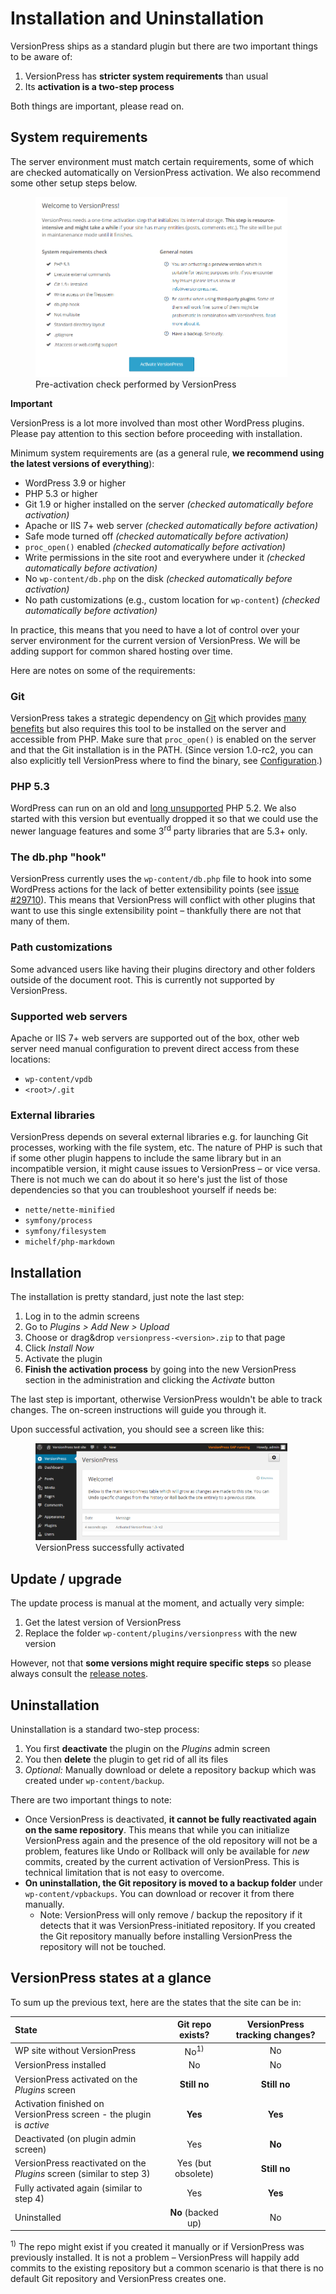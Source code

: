 # Installation and Uninstallation

VersionPress ships as a standard plugin but there are two important things to be aware of:

1. VersionPress has **stricter system requirements** than usual
2. Its **activation is a two-step process**

Both things are important, please read on.


## System requirements

The server environment must match certain requirements, some of which are checked automatically on VersionPress activation. We also recommend some other setup steps below.

<figure style="width: 80%;">
  <img src="../../media/requirements-checker.png" alt="Pre-activation check" /> 
  <figcaption>Pre-activation check performed by VersionPress</figcaption>
</figure>

<div class="important">
  <strong>Important</strong>
  <p>VersionPress is a lot more involved than most other WordPress plugins. Please pay attention to this section before proceeding with installation.</p> 
</div>

Minimum system requirements are (as a general rule, **we recommend using the latest versions of everything**):

 - WordPress 3.9 or higher
 - PHP 5.3 or higher
 - Git 1.9 or higher installed on the server *(checked automatically before activation)*
 - Apache or IIS 7+ web server *(checked automatically before activation)*
 - Safe mode turned off *(checked automatically before activation)*
 - `proc_open()` enabled *(checked automatically before activation)*
 - Write permissions in the site root and everywhere under it *(checked automatically before activation)*
 - No `wp-content/db.php` on the disk *(checked automatically before activation)*
 - No path customizations (e.g., custom location for `wp-content`) *(checked automatically before activation)*

In practice, this means that you need to have a lot of control over your server environment for the current version of VersionPress. We will be adding support for common shared hosting over time.

Here are notes on some of the requirements:


### Git

VersionPress takes a strategic dependency on [Git](http://git-scm.com/) which provides [many benefits](../feature-focus/git) but also requires this tool to be installed on the server and accessible from PHP. Make sure that `proc_open()` is enabled on the server and that the Git installation is in the PATH. (Since version 1.0-rc2, you can also explicitly tell VersionPress where to find the binary, see [Configuration](./configuration).)

### PHP 5.3

WordPress can run on an old and [long unsupported](http://php.net/eol.php) PHP 5.2. We also started with this version but eventually dropped it so that we could use the newer language features and some 3<sup>rd</sup> party libraries that are 5.3+ only.


### The db.php "hook"

VersionPress currently uses the `wp-content/db.php` file to hook into some WordPress actions for the lack of better extensibility points (see [issue #29710](https://core.trac.wordpress.org/ticket/29710)). This means that VersionPress will conflict with other plugins that want to use this single extensibility point – thankfully there are not that many of them.


### Path customizations

Some advanced users like having their plugins directory and other folders outside of the document root. This is currently not supported by VersionPress.


### Supported web servers

Apache or IIS 7+ web servers are supported out of the box, other web server need manual configuration to prevent direct access from these locations:

 - `wp-content/vpdb`
 - `<root>/.git` 


### External libraries

VersionPress depends on several external libraries e.g. for launching Git processes, working with the file system, etc. The nature of PHP is such that if some other plugin happens to include the same library but in an incompatible version, it might cause issues to VersionPress – or vice versa. There is not much we can do about it so here's just the list of those dependencies so that you can troubleshoot yourself if needs be:

 - `nette/nette-minified`
 - `symfony/process`
 - `symfony/filesystem`
 - `michelf/php-markdown`


## Installation

The installation is pretty standard, just note the last step:

1. Log in to the admin screens
2. Go to *Plugins > Add New > Upload*
3. Choose or drag&drop `versionpress-<version>.zip` to that page
4. Click *Install Now*
5. Activate the plugin
6. **Finish the activation process** by going into the new VersionPress section in the administration and clicking the *Activate* button

The last step is important, otherwise VersionPress wouldn't be able to track changes. The on-screen instructions will guide you through it.

Upon successful activation, you should see a screen like this:

<figure style="width: 80%;">
  <img src="../../media/successful-activation.png" alt="VersionPress activated" /> 
  <figcaption>VersionPress successfully activated</figcaption>
</figure>


## Update / upgrade

The update process is manual at the moment, and actually very simple:

 1. Get the latest version of VersionPress
 2. Replace the folder `wp-content/plugins/versionpress` with the new version

However, not that **some versions might require specific steps** so please always consult the [release notes](../release-notes).




## Uninstallation

Uninstallation is a standard two-step process:

1. You first **deactivate** the plugin on the *Plugins* admin screen
2. You then **delete** the plugin to get rid of all its files
3. *Optional:* Manually download or delete a repository backup which was created under `wp-content/backup`. 

There are two important things to note:

* Once VersionPress is deactivated, **it cannot be fully reactivated again on the same repository**. This means that while you can initialize VersionPress again and the presence of the old repository will not be a problem, features like Undo or Rollback will only be available for *new* commits, created by the current activation of VersionPress. This is technical limitation that is not easy to overcome.
* **On uninstallation, the Git repository is moved to a backup folder** under `wp-content/vpbackups`. You can download or recover it from there manually.
    * Note: VersionPress will only remove / backup the repository if it detects that it was VersionPress-initiated repository. If you created the Git repository manually before installing VersionPress the repository will not be touched.  


## VersionPress states at a glance

To sum up the previous text, here are the states that the site can be in:

| State | Git repo exists? | VersionPress tracking changes? |
| :------------- | :-----: | :-----: |
| WP site without VersionPress | No<sup>1)</sup> | No |
| VersionPress installed  | No | No |
| VersionPress activated on the *Plugins* screen | **Still no** | **Still no** |
| Activation finished on VersionPress screen - the plugin is *active* | **Yes** | **Yes** |
| Deactivated (on plugin admin screen) | Yes | **No** |
| VersionPress reactivated on the *Plugins* screen (similar to step 3) | Yes (but obsolete) | **Still no** |
| Fully activated again (similar to step 4) | Yes | **Yes** |
| Uninstalled | **No** (backed up) | No |
 
<sup>1)</sup> The repo might exist if you created it manually or if VersionPress was previously installed. It is not a problem – VersionPress will happily add commits to the existing repository but a common scenario is that there is no default Git repository and VersionPress creates one.


